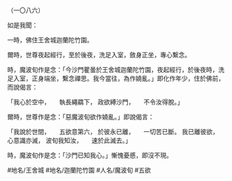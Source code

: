 （一〇八六）

如是我聞：

一時，佛住王舍城迦蘭陀竹園。

爾時，世尊夜起經行，至於後夜，洗足入室，斂身正坐，專心繫念。

時，魔波旬作是念：「今沙門瞿曇於王舍城迦蘭陀竹園，夜起經行，於後夜時，洗足入室，正身端坐，繫念禪思。我今當往，為作嬈亂。」即化作年少，住於佛前，而說偈言：

「我心於空中，　　執長繩羂下，
政欲縛沙門，　　不令汝得脫。」

爾時，世尊作是念：「惡魔波旬欲作嬈亂。」即說偈言：

「我說於世間，　　五欲意第六，
於彼永已離，　　一切苦已斷。
我已離彼欲，　　心意識亦滅，
波旬我知汝，　　速於此滅去。」

時，魔波旬作是念：「沙門已知我心。」慚愧憂慼，即沒不現。

#地名/王舍城
#地名/迦蘭陀竹園
#人名/魔波旬
#五欲
